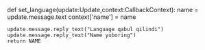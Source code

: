 def set_language(update:Update,context:CallbackContext):
    name = update.message.text
    context['name'] = name
    
    update.message.reply_text("Language qabul qilindi")
    update.message.reply_text("Name yuboring")
    return NAME